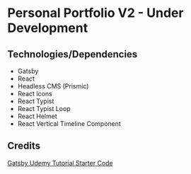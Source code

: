 # Personal Portfolio V2 - Under Development

## Technologies/Dependencies

- Gatsby
- React
- Headless CMS (Prismic)
- React Icons
- React Typist
- React Typist Loop
- React Helmet
- React Vertical Timeline Component

## Credits

[Gatsby Udemy Tutorial Starter Code](https://github.com/john-smilga/starter-project-gatsby-strapi-portfolio-2020)
